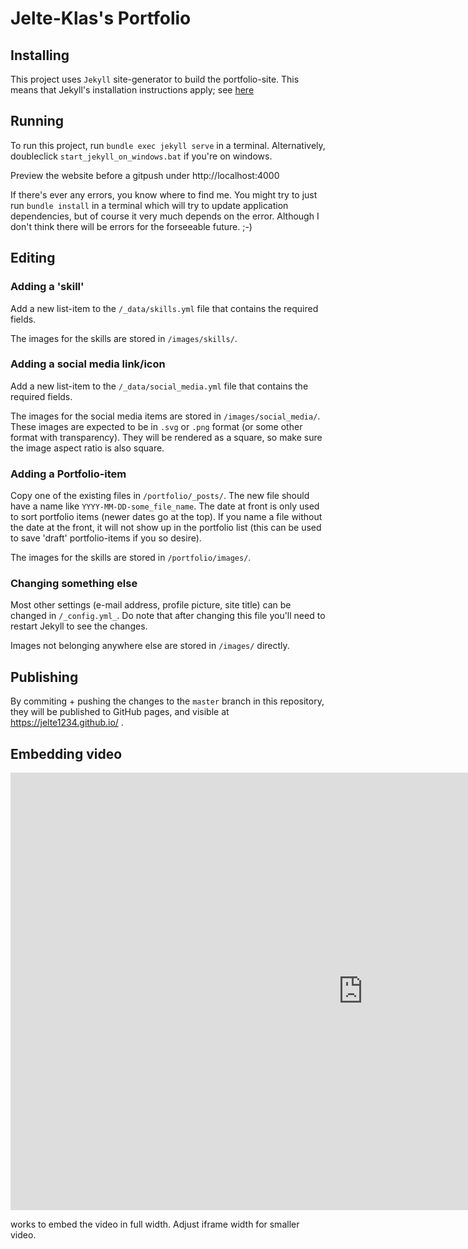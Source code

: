 # Jelte-Klas's Portfolio


## Installing

This project uses `Jekyll` site-generator to build the portfolio-site.
This means that Jekyll's installation instructions apply; see [here](https://jekyllrb.com/docs/installation/)

## Running

To run this project, run `bundle exec jekyll serve` in a terminal.
Alternatively, doubleclick `start_jekyll_on_windows.bat` if you're on windows.

Preview the website before a gitpush under http://localhost:4000


If there's ever any errors, you know where to find me. You might try to just run `bundle install` in a terminal which will try to update application dependencies, but of course it very much depends on the error. Although I don't think there will be errors for the forseeable future. ;-)

## Editing


### Adding a 'skill'

Add a new list-item to the `/_data/skills.yml` file that contains the required fields.

The images for the skills are stored in `/images/skills/`.


### Adding a social media link/icon

Add a new list-item to the `/_data/social_media.yml` file that contains the required fields.

The images for the social media items are stored in `/images/social_media/`.
These images are expected to be in `.svg` or `.png` format (or some other format with transparency).
They will be rendered as a square, so make sure the image aspect ratio is also square.

### Adding a Portfolio-item

Copy one of the existing files in `/portfolio/_posts/`.
The new file should have a name like `YYYY-MM-DD-some_file_name`. The date at front is only used to sort portfolio items (newer dates go at the top).
If you name a file without the date at the front, it will not show up in the portfolio list (this can be used to save 'draft' portfolio-items if you so desire).

The images for the skills are stored in `/portfolio/images/`.

### Changing something else

Most other settings (e-mail address, profile picture, site title) can be changed in `/_config.yml_`. Do note that after changing this file you'll need to restart Jekyll to see the changes.


Images not belonging anywhere else are stored in `/images/` directly.

## Publishing

By commiting + pushing the changes to the `master` branch in this repository, they will be published to GitHub pages, and visible at https://jelte1234.github.io/ .


## Embedding video

<iframe width="1127" height="700"
src="https://www.youtube.com/embed/IDHERE"
frameborder="0"
allow="accelerometer; autoplay; encrypted-media; gyroscope; picture-in-picture"
allowfullscreen></iframe>

works to embed the video in full width. Adjust iframe width for smaller video.
